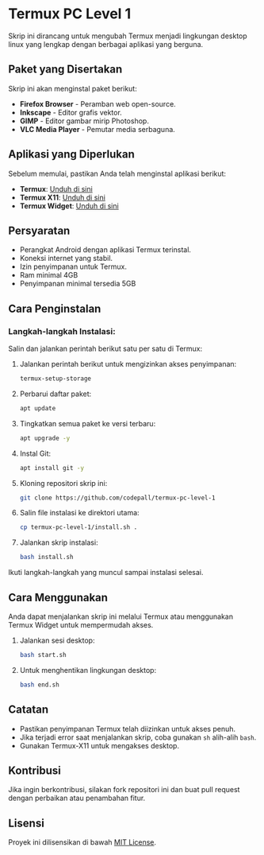 # Termux PC Level 1

Skrip ini dirancang untuk mengubah Termux menjadi lingkungan desktop linux yang lengkap dengan berbagai aplikasi yang berguna.

## Paket yang Disertakan

Skrip ini akan menginstal paket berikut:

- **Firefox Browser** - Peramban web open-source.
- **Inkscape** - Editor grafis vektor.
- **GIMP** - Editor gambar mirip Photoshop.
- **VLC Media Player** - Pemutar media serbaguna.

## Aplikasi yang Diperlukan

Sebelum memulai, pastikan Anda telah menginstal aplikasi berikut:

- **Termux**: [Unduh di sini](https://f-droid.org/repo/com.termux_1000.apk)
- **Termux X11**: [Unduh di sini](https://github.com/termux/termux-x11/releases/download/nightly/app-arm64-v8a-debug.apk)
- **Termux Widget**: [Unduh di sini](https://github.com/termux/termux-widget/releases/download/v0.14.0/termux-widget-app_v0.14.0+github.debug.apk)

## Persyaratan

- Perangkat Android dengan aplikasi Termux terinstal.
- Koneksi internet yang stabil.
- Izin penyimpanan untuk Termux.
- Ram minimal 4GB
- Penyimpanan minimal tersedia 5GB

## Cara Penginstalan

### Langkah-langkah Instalasi:

Salin dan jalankan perintah berikut satu per satu di Termux:

1. Jalankan perintah berikut untuk mengizinkan akses penyimpanan:
   ```bash
   termux-setup-storage
   ```
2. Perbarui daftar paket:
   ```bash
   apt update
   ```
3. Tingkatkan semua paket ke versi terbaru:
   ```bash
   apt upgrade -y
   ```
4. Instal Git:
   ```bash
   apt install git -y
   ```
5. Kloning repositori skrip ini:
   ```bash
   git clone https://github.com/codepall/termux-pc-level-1
   ```
6. Salin file instalasi ke direktori utama:
   ```bash
   cp termux-pc-level-1/install.sh .
   ```
7. Jalankan skrip instalasi:
   ```bash
   bash install.sh
   ```

Ikuti langkah-langkah yang muncul sampai instalasi selesai.

## Cara Menggunakan

Anda dapat menjalankan skrip ini melalui Termux atau menggunakan Termux Widget untuk mempermudah akses.

1. Jalankan sesi desktop:

   ```bash
   bash start.sh
   ```

2. Untuk menghentikan lingkungan desktop:

   ```bash
   bash end.sh
   ```

## Catatan

- Pastikan penyimpanan Termux telah diizinkan untuk akses penuh.
- Jika terjadi error saat menjalankan skrip, coba gunakan `sh` alih-alih `bash`.
- Gunakan Termux-X11 untuk mengakses desktop.

## Kontribusi

Jika ingin berkontribusi, silakan fork repositori ini dan buat pull request dengan perbaikan atau penambahan fitur.

## Lisensi

Proyek ini dilisensikan di bawah [MIT License](LICENSE).

